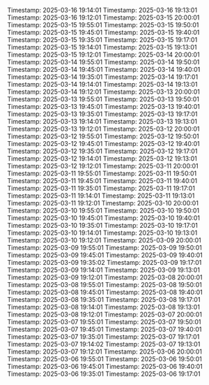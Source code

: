 Timestamp: 2025-03-16 19:14:01
Timestamp: 2025-03-16 19:13:01
Timestamp: 2025-03-16 19:12:01
Timestamp: 2025-03-15 20:00:01
Timestamp: 2025-03-15 19:55:01
Timestamp: 2025-03-15 19:50:01
Timestamp: 2025-03-15 19:45:01
Timestamp: 2025-03-15 19:40:01
Timestamp: 2025-03-15 19:35:01
Timestamp: 2025-03-15 19:17:01
Timestamp: 2025-03-15 19:14:01
Timestamp: 2025-03-15 19:13:01
Timestamp: 2025-03-15 19:12:01
Timestamp: 2025-03-14 20:00:01
Timestamp: 2025-03-14 19:55:01
Timestamp: 2025-03-14 19:50:01
Timestamp: 2025-03-14 19:45:01
Timestamp: 2025-03-14 19:40:01
Timestamp: 2025-03-14 19:35:01
Timestamp: 2025-03-14 19:17:01
Timestamp: 2025-03-14 19:14:01
Timestamp: 2025-03-14 19:13:01
Timestamp: 2025-03-14 19:12:01
Timestamp: 2025-03-13 20:00:01
Timestamp: 2025-03-13 19:55:01
Timestamp: 2025-03-13 19:50:01
Timestamp: 2025-03-13 19:45:01
Timestamp: 2025-03-13 19:40:01
Timestamp: 2025-03-13 19:35:01
Timestamp: 2025-03-13 19:17:01
Timestamp: 2025-03-13 19:14:01
Timestamp: 2025-03-13 19:13:01
Timestamp: 2025-03-13 19:12:01
Timestamp: 2025-03-12 20:00:01
Timestamp: 2025-03-12 19:55:01
Timestamp: 2025-03-12 19:50:01
Timestamp: 2025-03-12 19:45:01
Timestamp: 2025-03-12 19:40:01
Timestamp: 2025-03-12 19:35:01
Timestamp: 2025-03-12 19:17:01
Timestamp: 2025-03-12 19:14:01
Timestamp: 2025-03-12 19:13:01
Timestamp: 2025-03-12 19:12:01
Timestamp: 2025-03-11 20:00:01
Timestamp: 2025-03-11 19:55:01
Timestamp: 2025-03-11 19:50:01
Timestamp: 2025-03-11 19:45:01
Timestamp: 2025-03-11 19:40:01
Timestamp: 2025-03-11 19:35:01
Timestamp: 2025-03-11 19:17:01
Timestamp: 2025-03-11 19:14:01
Timestamp: 2025-03-11 19:13:01
Timestamp: 2025-03-11 19:12:01
Timestamp: 2025-03-10 20:00:01
Timestamp: 2025-03-10 19:55:01
Timestamp: 2025-03-10 19:50:01
Timestamp: 2025-03-10 19:45:01
Timestamp: 2025-03-10 19:40:01
Timestamp: 2025-03-10 19:35:01
Timestamp: 2025-03-10 19:17:01
Timestamp: 2025-03-10 19:14:01
Timestamp: 2025-03-10 19:13:01
Timestamp: 2025-03-10 19:12:01
Timestamp: 2025-03-09 20:00:01
Timestamp: 2025-03-09 19:55:01
Timestamp: 2025-03-09 19:50:01
Timestamp: 2025-03-09 19:45:01
Timestamp: 2025-03-09 19:40:01
Timestamp: 2025-03-09 19:35:02
Timestamp: 2025-03-09 19:17:01
Timestamp: 2025-03-09 19:14:01
Timestamp: 2025-03-09 19:13:01
Timestamp: 2025-03-09 19:12:01
Timestamp: 2025-03-08 20:00:01
Timestamp: 2025-03-08 19:55:01
Timestamp: 2025-03-08 19:50:01
Timestamp: 2025-03-08 19:45:01
Timestamp: 2025-03-08 19:40:01
Timestamp: 2025-03-08 19:35:01
Timestamp: 2025-03-08 19:17:01
Timestamp: 2025-03-08 19:14:01
Timestamp: 2025-03-08 19:13:01
Timestamp: 2025-03-08 19:12:01
Timestamp: 2025-03-07 20:00:01
Timestamp: 2025-03-07 19:55:01
Timestamp: 2025-03-07 19:50:01
Timestamp: 2025-03-07 19:45:01
Timestamp: 2025-03-07 19:40:01
Timestamp: 2025-03-07 19:35:01
Timestamp: 2025-03-07 19:17:01
Timestamp: 2025-03-07 19:14:02
Timestamp: 2025-03-07 19:13:01
Timestamp: 2025-03-07 19:12:01
Timestamp: 2025-03-06 20:00:01
Timestamp: 2025-03-06 19:55:01
Timestamp: 2025-03-06 19:50:01
Timestamp: 2025-03-06 19:45:01
Timestamp: 2025-03-06 19:40:01
Timestamp: 2025-03-06 19:35:01
Timestamp: 2025-03-06 19:17:01
